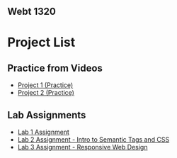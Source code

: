 ## Webt 1320

<h1>Project List</h1>
<h2>Practice from Videos</h2>
<ul>
<li><a href = "project1/index.html" target="_blank">Project 1 (Practice)</a></li>
<li><a href = "project2/index.html" target="_blank">Project 2 (Practice)</a></li>
</ul>
<h2>Lab Assignments</h2>
<ul>
<li><a href = "hello_world/index.html" target="_blank">Lab 1 Assignment</a></li>
<li><a href = "lab2/index.html" target = "_blank">Lab 2 Assignment - Intro to Semantic Tags and CSS</a></li>
<li><a href = "lab3/index.html" target = "_blank">Lab 3 Assignment - Responsive Web Design</a></li>
</ul>